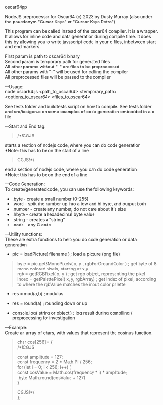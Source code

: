 oscar64pp

NodeJS preprocessor for Oscar64
(c) 2023 by Dusty Murray (also under the psuedonym "Cursor Keys" or "Cursor Keys Retro")

This program can be called instead of the oscar64 compiler.
It is a wrapper.  It allows for inline code and data generation during compile time.
It does this by allowing you to write javascript code in your c files, inbetween start and end markers.

First param is path to oscar64 binary  
Second param is temporary path for generated files  
All other params without "-" are files to be preprocessed  
All other params with "-" will be used for calling the compiler  
All preprocessed files will be passed to the compiler  
    
--Usage:  
node oscar64.js <path_to_oscar64> <temporary_path> <options_to_oscar64> <files_to_oscar64>

See tests folder and buildtests script on how to compile.
See tests folder and src/testgen.c on some examples of code generation embedded in a c file

--Start and End tag:  
>/*!CGJS

starts a section of nodejs code, where you can do code generation  
*Note: this has to be on the start of a line  
>CGJS!\*/

end a section of nodejs code, where you can do code generation  
*Note: this has to be on the end of a line  

--Code Generation:  
To create/generated code, you can use the following keywords:  
* .byte     - create a small number (0-255)  
* .word     - split the number up into a low and hi byte, and output both  
* .number   - create any number, do not care about it's size  
* .hbyte    - create a hexadecimal byte value  
* .string   - creates a "string"    
* .code     - any C code  
  
--Utility functions:  
These are extra functions to help you do code generation or data generation  

* pic = loadPicture( filename )  ; load a picture (png file)  
> byte = pic.get8MonoPixels( x, y , rgbForGroundColor )   ; get byte of 8 mono colored pixels, starting at x,y    
> rgb = getRGBPixel( x, y )                               ; get rgb object, representing the pixel    
> index = getPalettePixel( x, y, rgbArray)                ; get index of pixel, according to where the rgbValue matches the input color palette    
  
* res = mod(a,b)                                        ; modulus    
* res = round(a)                                        ; rounding down or up  
  
* console.log( string or object )                       ; log result during compiling / preprocessing for investigation  
  
--Example:  
Create an array of chars, with values that represent the cosinus function.  
  
>char cos[256] = {  
>/*!CGJS  
>  
>  const amplitude = 127;   
>  const frequency = 2 * Math.PI / 256;   
>  for (let i = 0; i < 256; i++) {  
>    const cosValue = Math.cos(frequency * i) * amplitude;  
>    .byte Math.round(cosValue + 127)  
>  }  
>  
>CGJS!*/  
>};  
